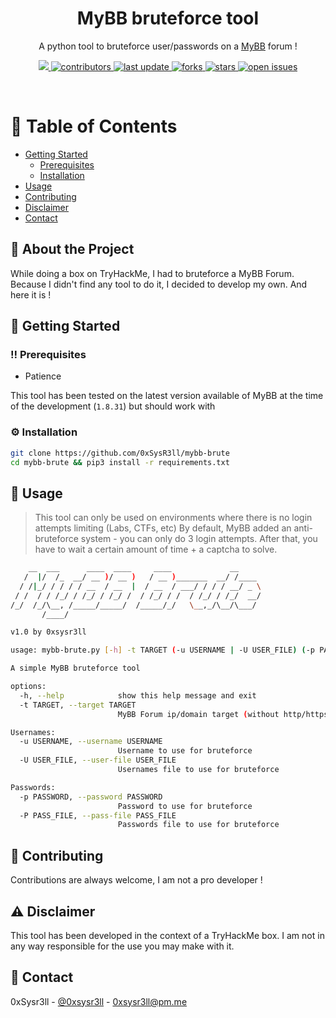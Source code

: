 
<div align="center">

<!--  <img src="assets/logo.png" alt="logo" width="200" height="auto" />-->
  <h1>MyBB bruteforce tool</h1>
  
  <p>
    A python tool to bruteforce user/passwords on a <a href="https://mybb.com">MyBB</a> forum ! 
  </p>
  
  
<!-- Badges -->
<p>
  <a href="https://www.python.org/downloads/release/python-3108/">
    <img src="https://img.shields.io/badge/python-3.10.8-blue.svg">
  </a>
  <a href="https://github.com/0xsysr3ll/mybb-brute/graphs/contributors">
    <img src="https://img.shields.io/github/contributors/0xsysr3ll/mybb-brute" alt="contributors" />
  </a>
  <a href="">
    <img src="https://img.shields.io/github/last-commit/0xsysr3ll/mybb-brute" alt="last update" />
  </a>
  <a href="https://github.com/0xsysr3ll/mybb-brute/network/members">
    <img src="https://img.shields.io/github/forks/0xsysr3ll/mybb-brute" alt="forks" />
  </a>
  <a href="https://github.com/0xsysr3ll/mybb-brute/stargazers">
    <img src="https://img.shields.io/github/stars/0xsysr3ll/mybb-brute" alt="stars" />
  </a>
  <a href="https://github.com/0xsysr3ll/mybb-brute/issues/">
    <img src="https://img.shields.io/github/issues/0xsysr3ll/mybb-brute" alt="open issues" />
  </a>
</p>
 
</div>

<br />

<!-- Table of Contents -->
# :notebook_with_decorative_cover: Table of Contents

- [Getting Started](#toolbox-getting-started)
  * [Prerequisites](#bangbang-prerequisites)
  * [Installation](#gear-installation)
- [Usage](#eyes-usage)
- [Contributing](#wave-contributing)
- [Disclaimer](#warning-disclaimer)
- [Contact](#handshake-contact)

  

<!-- About the Project -->
## :star2: About the Project

While doing a box on TryHackMe, I had to bruteforce a MyBB Forum.
Because I didn't find any tool to do it, I decided to develop my own. And here it is !

<!-- Getting Started -->
## :toolbox: Getting Started

<!-- Prerequisites -->
### :bangbang: Prerequisites

- Patience

This tool has been tested on the latest version available of MyBB at the time of the development (`1.8.31`) but should work with

<!-- Installation -->
### :gear: Installation

```bash
git clone https://github.com/0xSysR3ll/mybb-brute
cd mybb-brute && pip3 install -r requirements.txt
```

<!-- Usage -->
## :eyes: Usage

> This tool can only be used on environments where there is no login attempts limiting (Labs, CTFs, etc)
By default, MyBB added an anti-bruteforce system - you can only do 3 login attempts. After that, you have to wait a certain amount of time + a captcha to solve.


```bash
    __  ___      ____  ____     ____             __     
   /  |/  /_  __/ __ )/ __ )   / __ )_______  __/ /____ 
  / /|_/ / / / / __  / __  |  / __  / ___/ / / / __/ _ \
 / /  / / /_/ / /_/ / /_/ /  / /_/ / /  / /_/ / /_/  __/
/_/  /_/\__, /_____/_____/  /_____/_/   \__,_/\__/\___/ 
       /____/                                           

v1.0 by 0xsysr3ll

usage: mybb-brute.py [-h] -t TARGET (-u USERNAME | -U USER_FILE) (-p PASSWORD | -P PASS_FILE)

A simple MyBB bruteforce tool

options:
  -h, --help            show this help message and exit
  -t TARGET, --target TARGET
                        MyBB Forum ip/domain target (without http/https), eg. 10.10.10.1:8080

Usernames:
  -u USERNAME, --username USERNAME
                        Username to use for bruteforce
  -U USER_FILE, --user-file USER_FILE
                        Usernames file to use for bruteforce

Passwords:
  -p PASSWORD, --password PASSWORD
                        Password to use for bruteforce
  -P PASS_FILE, --pass-file PASS_FILE
                        Passwords file to use for bruteforce
```
<!-- Contributing -->
## :wave: Contributing


Contributions are always welcome, I am not a pro developer !


<!-- License -->
## :warning: Disclaimer

This tool has been developed in the context of a TryHackMe box. I am not in any way responsible for the use you may make with it.


<!-- Contact -->
## :handshake: Contact

0xSysr3ll - [@0xsysr3ll](https://twitter.com/0xsysr3ll) - 0xsysr3ll@pm.me
